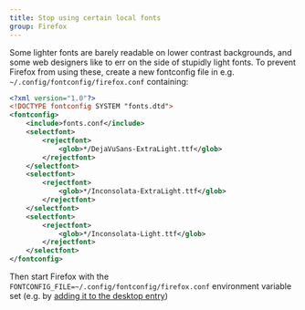 ```yaml
---
title: Stop using certain local fonts
group: Firefox
---
```


Some lighter fonts are barely readable on lower contrast backgrounds, and some web designers like to err on the side of stupidly light fonts. To prevent Firefox from using these, create a new fontconfig file in e.g. `~/.config/fontconfig/firefox.conf` containing:

```xml
<?xml version="1.0"?>
<!DOCTYPE fontconfig SYSTEM "fonts.dtd">
<fontconfig>
	<include>fonts.conf</include>
	<selectfont>
		<rejectfont>
			<glob>*/DejaVuSans-ExtraLight.ttf</glob>
		</rejectfont>
	</selectfont>
	<selectfont>
		<rejectfont>
			<glob>*/Inconsolata-ExtraLight.ttf</glob>
		</rejectfont>
	</selectfont>
	<selectfont>
		<rejectfont>
			<glob>*/Inconsolata-Light.ttf</glob>
		</rejectfont>
	</selectfont>	
</fontconfig>
```

Then start Firefox with the `FONTCONFIG_FILE=~/.config/fontconfig/firefox.conf` environment variable set (e.g. by [adding it to the desktop entry](https://wiki.archlinux.org/title/Desktop_entries#Modify_environment_variables))